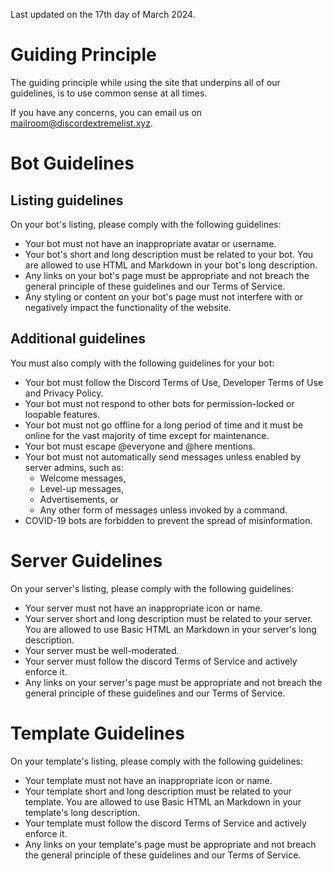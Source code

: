 Last updated on the 17th day of March 2024.

# Guiding Principle

The guiding principle while using the site that underpins all of our guidelines, is to use common sense at all times.

If you have any concerns, you can email us on [mailroom@discordextremelist.xyz](mailto:mailroom@discordextremelist.xyz).

# Bot Guidelines

## Listing guidelines

On your bot's listing, please comply with the following guidelines:

* Your bot must not have an inappropriate avatar or username.
* Your bot's short and long description must be related to your bot. You are allowed to use HTML and Markdown in your bot's long description.
* Any links on your bot's page must be appropriate and not breach the general principle of these guidelines and our Terms of Service.
* Any styling or content on your bot's page must not interfere with or negatively impact the functionality of the website.

## Additional guidelines

You must also comply with the following guidelines for your bot:

* Your bot must follow the Discord Terms of Use, Developer Terms of Use and Privacy Policy.
* Your bot must not respond to other bots for permission-locked or loopable features.
* Your bot must not go offline for a long period of time and it must be online for the vast majority of time except for maintenance.
* Your bot must escape @everyone and @here mentions.
* Your bot must not automatically send messages unless enabled by server admins, such as:
  * Welcome messages,
  * Level-up messages,
  * Advertisements, or
  * Any other form of messages unless invoked by a command.
* COVID-19 bots are forbidden to prevent the spread of misinformation.

# Server Guidelines

On your server's listing, please comply with the following guidelines:

* Your server must not have an inappropriate icon or name.
* Your server short and long description must be related to your server. You are allowed to use Basic HTML an Markdown in your server's long description.
* Your server must be well-moderated.
* Your server must follow the discord Terms of Service and actively enforce it.
* Any links on your server's page must be appropriate and not breach the general principle of these guidelines and our Terms of Service.

# Template Guidelines

On your template's listing, please comply with the following guidelines:

* Your template must not have an inappropriate icon or name.
* Your template short and long description must be related to your template. You are allowed to use Basic HTML an Markdown in your template's long description.
* Your template must follow the discord Terms of Service and actively enforce it.
* Any links on your template's page must be appropriate and not breach the general principle of these guidelines and our Terms of Service.
